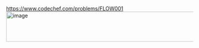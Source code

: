 https://www.codechef.com/problems/FLOW001
<img width="918" height="81" alt="image" src="https://github.com/user-attachments/assets/7063b933-d87b-40c0-aa47-a7334313c0d7" />
